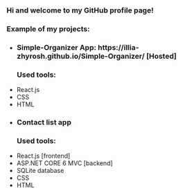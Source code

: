 ### Hi and welcome to my GitHub profile page!

<h3>Example of my projects:</h3>
<ul>
  <li > <h3> Simple-Organizer App: https://illia-zhyrosh.github.io/Simple-Organizer/  [Hosted]</h3> </li>
<h3> Used tools: </h3>
 <li> React.js  </li> 
  <li> CSS </li>
  <li> HTML </li>
 

<li> <h3> Contact list app </h3> </li>

  <h3> Used tools: </h3>
  <li> React.js  [frontend]</li> 
  <li> ASP.NET CORE 6 MVC [backend]</li>
  <li> SQLite database </li>
  <li> CSS </li>
  <li> HTML </li>
</ul>
<!--
**Illia-Zhyrosh/Illia-Zhyrosh** is a ✨ _special_ ✨ repository because its `README.md` (this file) appears on your GitHub profile.

Here are some ideas to get you started:

- 🔭 I’m currently working on ...
- 🌱 I’m currently learning ...
- 👯 I’m looking to collaborate on ...
- 🤔 I’m looking for help with ...
- 💬 Ask me about ...
- 📫 How to reach me: ...
- 😄 Pronouns: ...
- ⚡ Fun fact: ...
-->
